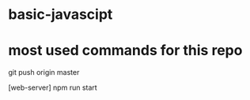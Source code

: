 # basic-javascipt

# most used commands for this repo
git push origin master

[web-server]
npm run start
